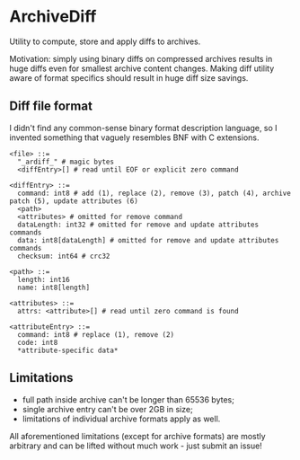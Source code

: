 ArchiveDiff
===========

Utility to compute, store and apply diffs to archives.

Motivation: simply using binary diffs on compressed archives results in huge diffs
even for smallest archive content changes. Making diff utility aware of format
specifics should result in huge diff size savings.

Diff file format
----------------

I didn't find any common-sense binary format description language,
so I invented something that vaguely resembles BNF with C extensions.

```
<file> ::=
  "_ardiff_" # magic bytes
  <diffEntry>[] # read until EOF or explicit zero command

<diffEntry> ::=
  command: int8 # add (1), replace (2), remove (3), patch (4), archive patch (5), update attributes (6)
  <path>
  <attributes> # omitted for remove command
  dataLength: int32 # omitted for remove and update attributes commands
  data: int8[dataLength] # omitted for remove and update attributes commands
  checksum: int64 # crc32

<path> ::=
  length: int16
  name: int8[length]

<attributes> ::=
  attrs: <attribute>[] # read until zero command is found

<attributeEntry> ::=
  command: int8 # replace (1), remove (2)
  code: int8
  *attribute-specific data*
```

Limitations
-----------

* full path inside archive can't be longer than 65536 bytes;
* single archive entry can't be over 2GB in size;
* limitations of individual archive formats apply as well.

All aforementioned limitations (except for archive formats) are mostly arbitrary
and can be lifted without much work - just submit an issue!
